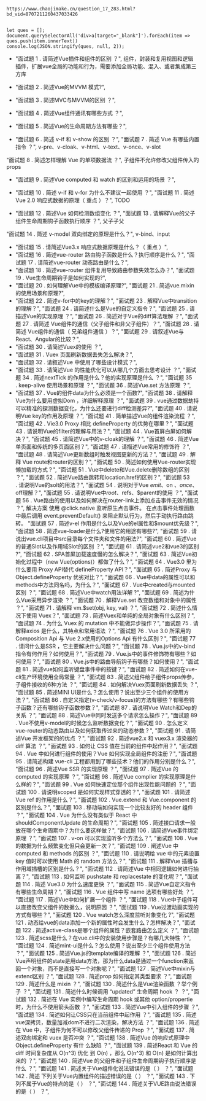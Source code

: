 ```
https://www.chaojimake.cn/question_17_283.html?bd_vid=8707211260437033426


let ques = [];
document.querySelectorAll('div>a[target="_blank"]').forEach(item => ques.push(item.innerText))
console.log(JSON.stringify(ques, null, 2));

```

* "面试题 1 . 请简述Vue插件和组件的区别 ？",
    组件，封装和复用视图和逻辑
    插件，扩展vue全局的功能和行为，需要添加全局功能、混入、或者集成第三方库

* "面试题 2 . 简述Vue的MVVM 模式?",
* "面试题 3 . 简述MVC与MVVM的区别 ？",
* "面试题 4 . 简述Vue组件通讯有哪些方式 ？",
* "面试题 5 . 简述Vue的生命周期方法有哪些？",
* "面试题 6 . 简述 v-if 和 v-show 的区别 ？",
"面试题 7 . 简述 Vue 有哪些内置指令 ？",
    v-pre、v-cloak、v-html、v-text、v-once、v-slot

"面试题 8 . 简述怎样理解 Vue 的单项数据流 ？",
    子组件不允许修改父组件传入的props

* "面试题 9 . 简述Vue computed 和 watch 的区别和运用的场景 ？",
* "面试题 10 . 简述 v-if 和 v-for 为什么不建议一起使用 ？",
"面试题 11 . 简述 Vue 2.0 响应式数据的原理（ 重点 ）？",
    TODO

* "面试题 12 . 简述Vue 如何检测数组变化 ？",
"面试题 13 . 请解释Vue的父子组件生命周期钩子函数执行顺序 ？",
    父子子父

"面试题 14 . 简述 v-model 双向绑定的原理是什么？",
    v-bind、input

* "面试题 15 . 请简述Vue3.x 响应式数据原理是什么？（ 重点 ）",
* "面试题 16 . 简述vue-router 路由钩子函数是什么？执行顺序是什么？",
"面试题 17 . 请简述vue-router 动态路由是什么？",
* "面试题 18 . 简述vue-router 组件复用导致路由参数失效怎么办？",
"面试题 19 . Vue生命周期钩子是如何实现的?",
* "面试题 20 . 如何理解Vue中的模板编译原理?",
"面试题 21 . 简述vue.mixin的使用场景和原理?",
* "面试题 22 . 简述v-for中的key的理解？",
"面试题 23 . 解释Vue中transition的理解？",
"面试题 24 . 请简述什么是Vue的自定义指令？",
"面试题 25 . 请描述Vue的实现原理 ？",
"面试题 26 . 简述对于Vue的diff算法理解 ？",
"面试题 27 . 请简述 Vue组件的通信（父子组件和非父子组件）？",
"面试题 28 . 请简述 Vue组件的通信（ 兄弟组件通信 ）？",
"面试题 29 . 请叙述Vue与React、Angular的比较？",
* "面试题 30 . 请简述Vuex的使用 ？",
* "面试题 31 . Vuex 页面刷新数据丢失怎么解决？",
* "面试题 32 . 请叙述Vue 中使用了哪些设计模式？",
* "面试题 33 . 请简述Vue 的性能优化可以从哪几个方面去思考设计 ？",
"面试题 34 . 简述nextTick 的作用是什么？他的实现原理是什么 ？",
"面试题 35 . keep-alive 使用场景和原理 ？",
"面试题 36 . 简述Vue.set 方法原理 ？",
* "面试题 37 . Vue的组件data为什么必须是一个函数?",
"面试题 38 . 请解释Vue为什么要用虚拟Dom ，详细解释原理 ？",
"面试题 39 . vue通过数据劫持可以精准的探测数据变化，为什么还要进行diff检测差异?",
"面试题 40 . 请说明Vue key的作用及原理 ？",
"面试题 41 . 简单描述Vue的组件渲染流程 ？",
"面试题 42 . Vie3.0 Proxy 相比 defineProperty 的优势在哪里？",
"面试题 43 . 请说明Vue的filter的理解与用法？",
"面试题 44 . Vue首屏白屏如何解决？",
"面试题 45 . 请简述Vue中的v-cloak的理解 ？",
"面试题 46 . 简述Vue单页面和传统的多页面区别？",
"面试题 47 . 请描述Vue常用的修饰符 ？",
"面试题 48 . 请简述Vue更新数组时触发视图更新的方法？",
"面试题 49 . 解释 Vue route和router的区别？",
"面试题 50 . 简述如何使用Vue-router实现懒加载的方式？",
"面试题 51 . Vue中delete和Vue.delete删除数组的区别 ？",
"面试题 52 . 简述Vue路由跳转和location.href的区别？",
"面试题 53 . 请说明Vue的solt的用法？",
"面试题 54 . 说明对于Vue $emit 、$on 、$once 、$off理解？",
"面试题 55 . 请说明Vue中$root、$refs、$parent的使用 ？",
"面试题 56 . Vue路由的使用以及如何解决在router-link上添加点击事件无效的情况 ？",
  解决方案
  使用 @click.native 监听原生点击事件。
  在点击事件处理函数中最后调用 event.preventDefault() 来阻止默认行为，然后手动执行路由跳转。
"面试题 57 . 简述v-el 作用是什么以及Vue的el属性和$mount优先级？",
"面试题 58 . 简述vue-loader是什么?使用它的用途有哪些?",
"面试题 59 . 请说出vue.cli项目中src目录每个文件夹和文件的用法?",
"面试题 60 . 简述Vue的普通Slot以及作用域Slot的区别 ？",
"面试题 61 . 请简述vue2和vue3的区别 ?",
"面试题 62 . SPA首屏加载速度慢的怎么解决？",
"面试题 63 . 简述Vue初始化过程中（new Vue(options)）都做了什么？",
"面试题 64 . Vue3.0 里为什么要用 Proxy API替代 defineProperty API？",
"面试题 65 . 简述Proxy 与 Object.defineProperty 优劣对比？",
"面试题 66 . Vue中data的属性可以和methods中方法同名吗，为什么？",
"面试题 67 . Vue中created与mounted区别 ？",
"面试题 68 . 简述Vue中watch用法详解 ?",
"面试题 69 . 简述为什么Vue采用异步渲染 ？",
"面试题 70 . 解释Vue.set 改变数组和对象中的属性 ？",
"面试题 71 . 请解释 vm.$set(obj, key, val) ？",
"面试题 72 . 简述什么情况下使用 Vuex？",
"面试题 73 . 简述Vuex和单纯的全局对象有什么区别？",
"面试题 74 . 为什么 Vuex 的 mutation 中不能做异步操作？",
"面试题 75 . 请解释axios 是什么，其特点和常用语法 ？",
"面试题 76 . Vue 3.0 所采用的 Composition Api 与 Vue 2.x使用的Options Api 有什么区别？",
"面试题 77 . 请问什么是SSR ，它主要解决什么问题？",
"面试题 78 . Vue.js中的v-bind指令有何作用？如何使用？",
"面试题 79 . Vue.js中的事件修饰符有哪些？如何使用？",
"面试题 80 . Vue.js中的路由导航钩子有哪些？如何使用？",
"面试题 81 . 简述vue如何监听键盘事件中的按键？",
"面试题 82 . 简述如何在vue-cli生产环境使用全局常量 ？",
"面试题 83 . 简述父组件给子组件props传参，子组件接收的6种方法 ？",
"面试题 84 . 如何解决Vuex页面刷新数据丢失 ？",
"面试题 85 . 简述MINI UI是什么？怎么使用？说出至少三个组件的使用方法？",
"面试题 86 . 自定义指定(v-check/v-focus)的方法有哪些？有哪些钩子函数？还有哪些钩子函数参数？",
"面试题 87 . 请说明Vue Watch和Dep的关系 ？",
"面试题 88 . 简述Vue中同时发送多个请求怎么操作？",
"面试题 89 . Vue不使用v-model的时候怎么监听数据变化？",
"面试题 90 . 怎么定义vue-router的动态路由以及如何获取传过来的动态参数？",
"面试题 91 . 请简述Vue 开发框架的的优点 ？",
"面试题 92 . 简述vue2.x 和 vuex3.x 渲染器的 diff 算法 ？",
"面试题 93 . 如何让 CSS 值在当前的组件中起作用？",
"面试题 94 . Vue 中如何进行组件的使用？Vue 如何实现全局组件的注册？",
"面试题 95 . 请简述构建 vue-cli 工程都用到了哪些技术？他们的作用分别是什么？",
"面试题 96 . 简述Vue SSR 的实现原理 ？",
"面试题 97 . 简述Vue 的 computed 的实现原理 ？",
"面试题 98 . 简述Vue complier 的实现原理是什么样的？",
"面试题 99 . Vue 如何快速定位那个组件出现性能问题的 ？",
"面试题 100 . 请说明scoped 是如何实现样式穿透的？",
"面试题 101 . 请简述Vue ref 的作用是什么？",
"面试题 102 . Vue.extend 和 Vue.component 的区别是什么？",
"面试题 103 . 移动端如何实现一个比较友好的 header 组件 ？",
"面试题 104 . Vue 为什么没有类似于 React 中 shouldComponentUpdate 的生命周期？",
"面试题 105 . 简述接口请求一般放在哪个生命周期中？为什么要这样做？",
"面试题 106 . 请简述Vue事件绑定原理 ？",
"面试题 107 . v-on 可以实现监听多个方法么？",
"面试题 108 . Vue 的数据为什么频繁变化但只会更新一次？",
"面试题 109 . 阐述Vue 中 computed 和 methods 的区别 ？",
"面试题 110 . 请说明给 vue 中的元素设置 key 值时可以使用 Math 的 random 方法么？",
"面试题 111 . 解释Vue 插槽与作用域插槽的区别是什么？",
"面试题 112 . 请简述Vue 中相同逻辑如何进行抽离？",
"面试题 113 . 如何监听 pushstate 和 replacestate 的变化呢？",
"面试题 114 . 简述 Vue3.0 为什么速度更快 ？",
"面试题 115 . 简述Vue自定义指令有哪些生命周期？",
"面试题 116 . Vue 组件中写 name 选项有哪些好处 ？",
"面试题 117 . 简述Vue中如何扩展一个组件 ？",
"面试题 118 . Vue中子组件可以直接改变父组件的数据么，说明原因 ？",
"面试题 119 . Vue过渡动画实现的方式有哪些？",
"面试题 120 . Vue watch怎么深度监听对象变化 ?",
"面试题 121 . 动态给vue的data添加一个新的属性时会发生什么？怎样解决？",
"面试题 122 . 简述active-class是哪个组件的属性？嵌套路由怎么定义 ？",
"面试题 123 . 简述scss是什么？在vue.cli中的安装使用步骤是？有哪几大特性 ？",
"面试题 124 . 简述mint-ui是什么？怎么使用？说出至少三个组件使用方法 ？",
"面试题 125 . 简述Vue.js的template编译的理解 ？",
"面试题 126 . 简述Vue声明组件的state是用data方法，那为什么data是通过一个function来返 回一个对象，而不是直接写一个对象呢？",
"面试题 127 . 简述Vue中mixin与extend区别 ？",
"面试题 128 . 简述prop 如何指定其类型要求 ？",
"面试题 129 . 简述什么是 mixin ？",
"面试题 130 . 简述什么是Vue渲染函数 ？举个例子 ？",
"面试题 131 . 简述什么时候调用 “updated” 生命周期 hook ？ ？",
"面试题 132 . 简述在 Vue 实例中编写生命周期 hook 或其他 option/propertie 时，为什么不使用箭头函数 ？",
"面试题 133 . 简述Vue中引入组件的步骤 ？",
"面试题 134 . 简述如何让CSS只在当前组件中起作用 ？",
"面试题 135 . 简述vue深拷贝，数量加减dom不进行二次渲染，解决方法 ？",
"面试题 136 . 简述在 Vue 中，子组件为何不可以修改父组件传递的 Prop ？",
"面试题 137 . 简述双向绑定和 vuex 是否冲突 ？",
"面试题 138 . 简述Vue 的响应式原理中 Object.defineProperty 有什 么缺陷 ？",
"面试题 139 . 简述React 和 Vue 的 diff 时间复杂度从 O(n^3) 优化 到 O(n) ，那么 O(n^3) 和 O(n) 是如何计算出来的 ？",
"面试题 140 . 简述Vue 的⽗组件和⼦组件⽣命周期钩⼦执⾏顺序是什么 ？",
"面试题 141 . 简述关于Vue组件化说法错误的是（ ） ？",
"面试题 142 . 简述 下列关于Vue内置组件的描述错误的是（ ） ？",
"面试题 143 . 下列不属于Vue的特点的是（ ） ？",
"面试题 144 . 简述关于VUE路由说法错误的是（ ） ？",

















